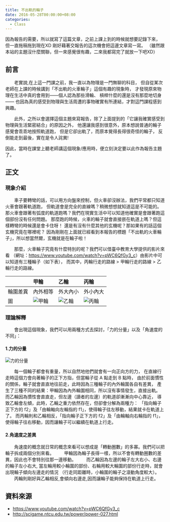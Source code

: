 ```yaml
---
title: 不出軌的輪子
date: 2016-05-28T00:00:00+08:00
categories:
  - Class
---
```


因為報告的需要，所以就寫了這篇文章，之前上課上到的時候就想要記錄下來，
但一直拖稿拖到現在XD 剛好藉著交報告的這次機會把這邊文章寫一寫。
（雖然跟本站的主題沒什麼關聯，但一來感覺很有趣，二來我都寫完了就放一下吧XD）

## 前言

　　老實說,在上這一門課之前，我一直以為物理是一門無聊的科目，
但自從某次老師在上課的時候講到「不出軌的火車輪子」這個有趣的現象時，
才發現原來物理在生活中真的會用到——個人認為那些滑輪、
槓桿什麼的還是沒有那麼地切身——
也因為真的感受到物理與生活周遭的事物確實有所連結，才對這門課程感到興趣。

　　此外，之所以會選擇這個主題來寫報告，除了上面提到的「它讓我確實感受到物理與生活緊密結合」的原因之外，
他還讓我感到很意外，原本想說普通的輪子感覺會乖乖地按照軌道跑，
但是它卻出軌了，而原本覺得長得很奇怪的輪子，
反倒能走到最後，實在是令人詫異!

因此，當時在課堂上聽老師講這個現象/應用時，便立刻決定要以此作為報告主題了。

## 正文

### 現象介紹

　　車子要轉彎的話，可以用方向盤來控制，但火車卻沒辦法，我們平常都只知道火車會跟著軌道跑，
但軌道會是完全的直線嗎？稍微想想就知道這是不可能的。
那火車會跟著有弧度的軌道跑嗎？我們在現實生活中可以知道他確實是會跟著跑這個部份沒有任何問題。
那麼跑的時候，火車的輪子就會直接嵌在軌道上嗎？但這樣轉彎的時候還是會卡住呀！
還是有沒有什麼其他的玄機呢？那如果有的話這個玄機究竟在哪裡呢？
因為剛剛在上面就已經看到本報告的標題「不出軌的火車輪子」，所以想當然爾，玄機就是在輪子啦！

　　那麼，火車輪子究竟有什麼特別的呢？我們可以借臺中教育大學提供的影片來看
（網址：<https://www.youtube.com/watch?v=pWC6QfGy3_c>）由影片中可以知道有三種輪子（如下表），
而其中，丙輪行走的路線 > 甲輪行走的路線 > 乙輪行走的路線。

|        |  甲輪  |  乙輪  |  丙輪  |
|:-------|:-------|:-------|:-------|
|輪圍差異|內外相等|外大內小|外小內大|
|   圖   | ![甲輪](http://wildsky.cc/blog-images/160529/A.png)|![乙輪](http://wildsky.cc/blog-images/160529/B.png)|![丙輪](http://wildsky.cc/blog-images/160529/C.png)|

### 理論解釋
　　會出現這個現象，我們可以用兩種方式去探討，「力的分量」以及「角速度的不同」：

#### 1.力的分量

![力的分量](http://wildsky.cc/blog-images/160529/force.png)

　　每一個輪子都會有重量，所以自然地他們就會有一向正向方的力，
在直線行走時這個力會向著輪子的正下方指，但當輪子從 A 點走到 B 點時，
由於前面慣性的關係，輪子就會直直地往前走，此時因為三種輪子的內外輪圍各自有差異，
產生了三種不同的結果：甲輪因為內外輪圍相同，所以沒有事情發生，直接出軌。
而乙輪因為慣性會直直走，但左邊（讀者的左邊）的軌道卻漸漸向中心靠近，
導致乙輪會左傾，此時，乙輪之重力依然存在，但卻會分解為兩種力：
「指向輪子正下方的 f2」及「由輪軸向左輪指的 f1」，使得輪子往左移動，結果就卡在軌道上了。
而丙輪則和乙輪相反，「指向輪子正下方的 f2」及「由輪軸向右輪指的 f1」，
使得輪子往右移動，因而讓輪子可以繼續在軌道上行走。

#### 2.角速度之差異

　　角速度的概念就日常的概念來看可以想成是「轉動圈數」的多寡。我們可以把輪子拆成兩個分別來看。
　　甲輪因為輪子長得一樣，所以不會有轉動圈數的差異，因此也不會特別往那一邊移動。
　　而乙輪因為左邊的輪子左大右小、右邊的輪子左小右大,
當左輪用較小輪圍的部份、右輪用較大輪圍的部份行走時，就會出現輪子傾向左邊走的情況
（行走同距離時，小輪圍的輪子之滾動角度較大）。
　　丙輪則剛好與乙輪相反,會傾向右邊走,因而讓輪子能夠保持在軌道上行走。

## 資料來源

* <https://www.youtube.com/watch?v=pWC6QfGy3_c>
* <http://scigame.ntcu.edu.tw/power/power-027.html>
